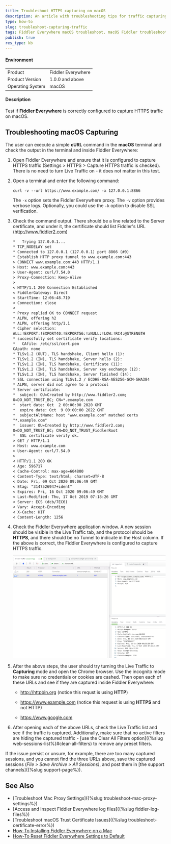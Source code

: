 ```yaml
---
title: Troubleshoot HTTPS capturing on macOS
description: An article with troubleshooting tips for traffic capturing with Fiddler Everywhere on macOS
type: how-to
slug: troubleshoot-capturing-traffic
tags: Fiddler Everywhere macOS troubleshoot, macOS Fiddler troubleshooting, Fiddler capturing issues, Fiddler Everywhere cURL, macOS HTTPS traffic
publish: true
res_type: kb
---
```



#### Environment

|   |   |
|---|---|
| Product  | Fiddler Everywhere  |
| Product Version | 1.0.0 and above  |
| Operating System | macOS |

#### Description

Test if **Fiddler Everywhere** is correctly configured to capture HTTPS traffic on macOS. 


## Troubleshooting macOS Capturing

The user can execute a simple **cURL** command in the **macOS** terminal and check the output in the terminal and inside Fiddler Everywhere:

1. Open Fiddler Everywhere and ensure that it is configured to capture HTTPS traffic (Settings > HTTPS > Capture HTTPS traffic is checked). There is no need to turn Live Traffic on - it does not matter in this test.

2. Open a terminal and enter the following command: 

    ```Shell
    curl -v --url https://www.example.com/ -x 127.0.0.1:8866
    ```

    The `-x` option sets the Fiddler Everywhere proxy. The `-v` option provides verbose logs. Optionally, you could use the `-k` option to disable SSL verification.

3. Check the command output. There should be a line related to the Server certificate, and under it, the certificate should list Fiddler's URL (http://www.fiddler2.com)

    ```Console
    *   Trying 127.0.0.1...
    * TCP_NODELAY set
    * Connected to 127.0.0.1 (127.0.0.1) port 8866 (#0)
    * Establish HTTP proxy tunnel to www.example.com:443
    > CONNECT www.example.com:443 HTTP/1.1
    > Host: www.example.com:443
    > User-Agent: curl/7.54.0
    > Proxy-Connection: Keep-Alive
    > 
    < HTTP/1.1 200 Connection Established
    < FiddlerGateway: Direct
    < StartTime: 12:06:48.719
    < Connection: close
    < 
    * Proxy replied OK to CONNECT request
    * ALPN, offering h2
    * ALPN, offering http/1.1
    * Cipher selection: ALL:!EXPORT:!EXPORT40:!EXPORT56:!aNULL:!LOW:!RC4:@STRENGTH
    * successfully set certificate verify locations:
    *   CAfile: /etc/ssl/cert.pem
    CApath: none
    * TLSv1.2 (OUT), TLS handshake, Client hello (1):
    * TLSv1.2 (IN), TLS handshake, Server hello (2):
    * TLSv1.2 (IN), TLS handshake, Certificate (11):
    * TLSv1.2 (IN), TLS handshake, Server key exchange (12):
    * TLSv1.2 (IN), TLS handshake, Server finished (14):
    * SSL connection using TLSv1.2 / ECDHE-RSA-AES256-GCM-SHA384
    * ALPN, server did not agree to a protocol
    * Server certificate:
    *  subject: OU=Created by http://www.fiddler2.com; O=DO_NOT_TRUST_BC; CN=*.example.com
    *  start date: Oct  2 00:00:00 2020 GMT
    *  expire date: Oct  9 00:00:00 2022 GMT
    *  subjectAltName: host "www.example.com" matched certs "*.example.com"
    *  issuer: OU=Created by http://www.fiddler2.com; O=DO_NOT_TRUST_BC; CN=DO_NOT_TRUST_FiddlerRoot
    *  SSL certificate verify ok.
    > GET / HTTP/1.1
    > Host: www.example.com
    > User-Agent: curl/7.54.0
    > 
    < HTTP/1.1 200 OK
    < Age: 596717
    < Cache-Control: max-age=604800
    < Content-Type: text/html; charset=UTF-8
    < Date: Fri, 09 Oct 2020 09:06:49 GMT
    < Etag: "3147526947+ident"
    < Expires: Fri, 16 Oct 2020 09:06:49 GMT
    < Last-Modified: Thu, 17 Oct 2019 07:18:26 GMT
    < Server: ECS (dcb/7EC6)
    < Vary: Accept-Encoding
    < X-Cache: HIT
    < Content-Length: 1256
    ```

4. Check the Fiddler Everywhere application window. A new session should be visible in the Live Traffic tab, and the protocol should be **HTTPS**, and there should be no Tunnel to indicate in the Host column. If the above is correct, the Fiddler Everywhere is configured to capture HTTPS traffic.

    ![Fiddler showing HTTPS traffic](../images/kb/troubleshoot/curl-request-fiddler.png)

5. After the above steps, the user should try turning the Live Traffic to **Capturing** mode and open the Chrome browser. Use the incognito mode to make sure no credentials or cookies are cashed. Then open each of these URLs and see if they are captured inside Fiddler Everywhere:

    - http://httpbin.org (notice this requst is using **HTTP**)

    - https://www.example.com (notice this request is using **HTTPS** and not HTTP)

    - https://www.google.com 

 
6. After opening each of the above URLs, check the Live Traffic list and see if the traffic is captured. Additionally, make sure that no active filters are hiding the captured traffic - [use the Clear All Filters option]({%slug web-sessions-list%}#clear-all-filters) to remove any preset filters. 

If the issue persist or unsure, for example, there are too many captured sessions, and you cannot find the three URLs above, save the captured sessions (_File > Save Archive > All Sessions)_, and post them in [the support channels]({%slug support-page%}). 


## See Also

*   [Troubleshoot Mac Proxy Settings]({%slug troubleshoot-mac-proxy-settings%})
*   [Access and Inspect Fiddler Everywhere log files]({%slug fiddler-log-files%})
*   [Troubleshoot macOS Trust Certificate Issues]({%slug troubleshoot-certificate-error%})
*	[How-To Installing Fiddler Everywhere on a Mac](https://docs.telerik.com/fiddler-everywhere/getting-started/installation)
*	[How-To Reset Fiddler Everywhere Settings to Default](how-to-reset-fiddler-everywhere-settings-to-default)
